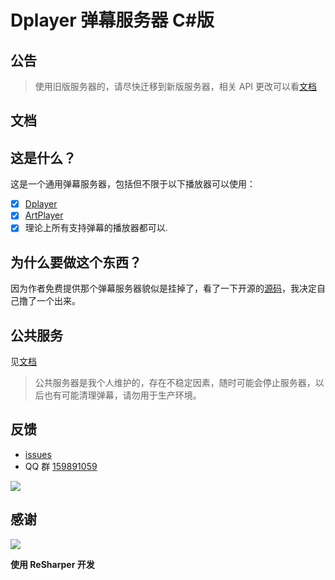 # Dplayer 弹幕服务器 C#版

## 公告

> 使用旧版服务器的，请尽快迁移到新版服务器，相关 API 更改可以看[文档]()

## 文档

## 这是什么？

这是一个通用弹幕服务器，包括但不限于以下播放器可以使用：

- [x] [Dplayer](https://github.com/MoePlayer/DPlayer)
- [x] [ArtPlayer](https://github.com/zhw2590582/ArtPlayer)
- [x] 理论上所有支持弹幕的播放器都可以.

## 为什么要做这个东西？

因为作者免费提供那个弹幕服务器貌似是挂掉了，看了一下开源的[源码](https://github.com/MoePlayer/DPlayer-node)，我决定自己撸了一个出来。

## 公共服务

见[文档]()

> 公共服务器是我个人维护的，存在不稳定因素，随时可能会停止服务器，以后也有可能清理弹幕，请勿用于生产环境。

## 反馈

- [issues](https://github.com/u2sb/Danmu.Server/issues)
- QQ 群 [159891059](https://qm.qq.com/cgi-bin/qm/qr?k=VeoyYRJIvLQfa_xhRLSN87AeiGTghiPo&jump_from=webapi)

![](https://s2.ax1x.com/2020/02/14/1jAh1U.png)

## 感谢

[![](https://i.loli.net/2021/10/14/TdLpB7lEzgOcHQx.png)](https://www.jetbrains.com/resharper/)

**使用 ReSharper 开发**
